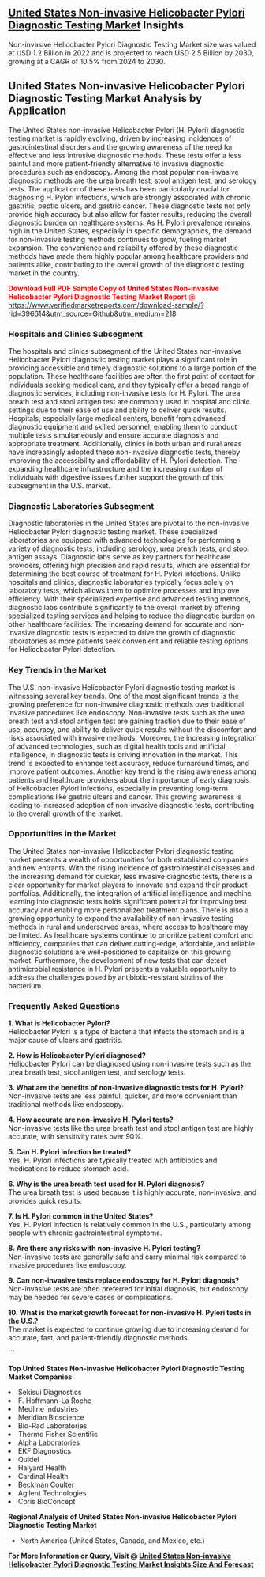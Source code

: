 <h2><a href="https://www.verifiedmarketreports.com/download-sample/?rid=396614&amp;utm_source=Github&amp;utm_medium=218" target="_blank">United States Non-invasive Helicobacter Pylori Diagnostic Testing Market</a> Insights</h2><p>Non-invasive Helicobacter Pylori Diagnostic Testing Market size was valued at USD 1.2 Billion in 2022 and is projected to reach USD 2.5 Billion by 2030, growing at a CAGR of 10.5% from 2024 to 2030.</p><p> <h2>United States Non-invasive Helicobacter Pylori Diagnostic Testing Market Analysis by Application</h2> <p>The United States non-invasive Helicobacter Pylori (H. Pylori) diagnostic testing market is rapidly evolving, driven by increasing incidences of gastrointestinal disorders and the growing awareness of the need for effective and less intrusive diagnostic methods. These tests offer a less painful and more patient-friendly alternative to invasive diagnostic procedures such as endoscopy. Among the most popular non-invasive diagnostic methods are the urea breath test, stool antigen test, and serology tests. The application of these tests has been particularly crucial for diagnosing H. Pylori infections, which are strongly associated with chronic gastritis, peptic ulcers, and gastric cancer. These diagnostic tests not only provide high accuracy but also allow for faster results, reducing the overall diagnostic burden on healthcare systems. As H. Pylori prevalence remains high in the United States, especially in specific demographics, the demand for non-invasive testing methods continues to grow, fueling market expansion. The convenience and reliability offered by these diagnostic methods have made them highly popular among healthcare providers and patients alike, contributing to the overall growth of the diagnostic testing market in the country.</p> <p><p><span class=""><span style="color: #ff0000;"><strong>Download Full PDF Sample Copy of United States Non-invasive Helicobacter Pylori Diagnostic Testing Market Report</strong> @ </span><a href="https://www.verifiedmarketreports.com/download-sample/?rid=396614&amp;utm_source=Github&amp;utm_medium=218" target="_blank">https://www.verifiedmarketreports.com/download-sample/?rid=396614&amp;utm_source=Github&amp;utm_medium=218</a></span></p></p> <h3>Hospitals and Clinics Subsegment</h3> <p>The hospitals and clinics subsegment of the United States non-invasive Helicobacter Pylori diagnostic testing market plays a significant role in providing accessible and timely diagnostic solutions to a large portion of the population. These healthcare facilities are often the first point of contact for individuals seeking medical care, and they typically offer a broad range of diagnostic services, including non-invasive tests for H. Pylori. The urea breath test and stool antigen test are commonly used in hospital and clinic settings due to their ease of use and ability to deliver quick results. Hospitals, especially large medical centers, benefit from advanced diagnostic equipment and skilled personnel, enabling them to conduct multiple tests simultaneously and ensure accurate diagnosis and appropriate treatment. Additionally, clinics in both urban and rural areas have increasingly adopted these non-invasive diagnostic tests, thereby improving the accessibility and affordability of H. Pylori detection. The expanding healthcare infrastructure and the increasing number of individuals with digestive issues further support the growth of this subsegment in the U.S. market.</p> <h3>Diagnostic Laboratories Subsegment</h3> <p>Diagnostic laboratories in the United States are pivotal to the non-invasive Helicobacter Pylori diagnostic testing market. These specialized laboratories are equipped with advanced technologies for performing a variety of diagnostic tests, including serology, urea breath tests, and stool antigen assays. Diagnostic labs serve as key partners for healthcare providers, offering high precision and rapid results, which are essential for determining the best course of treatment for H. Pylori infections. Unlike hospitals and clinics, diagnostic laboratories typically focus solely on laboratory tests, which allows them to optimize processes and improve efficiency. With their specialized expertise and advanced testing methods, diagnostic labs contribute significantly to the overall market by offering specialized testing services and helping to reduce the diagnostic burden on other healthcare facilities. The increasing demand for accurate and non-invasive diagnostic tests is expected to drive the growth of diagnostic laboratories as more patients seek convenient and reliable testing options for Helicobacter Pylori detection.</p> <h3>Key Trends in the Market</h3> <p>The U.S. non-invasive Helicobacter Pylori diagnostic testing market is witnessing several key trends. One of the most significant trends is the growing preference for non-invasive diagnostic methods over traditional invasive procedures like endoscopy. Non-invasive tests such as the urea breath test and stool antigen test are gaining traction due to their ease of use, accuracy, and ability to deliver quick results without the discomfort and risks associated with invasive methods. Moreover, the increasing integration of advanced technologies, such as digital health tools and artificial intelligence, in diagnostic tests is driving innovation in the market. This trend is expected to enhance test accuracy, reduce turnaround times, and improve patient outcomes. Another key trend is the rising awareness among patients and healthcare providers about the importance of early diagnosis of Helicobacter Pylori infections, especially in preventing long-term complications like gastric ulcers and cancer. This growing awareness is leading to increased adoption of non-invasive diagnostic tests, contributing to the overall growth of the market.</p> <h3>Opportunities in the Market</h3> <p>The United States non-invasive Helicobacter Pylori diagnostic testing market presents a wealth of opportunities for both established companies and new entrants. With the rising incidence of gastrointestinal diseases and the increasing demand for quicker, less invasive diagnostic tests, there is a clear opportunity for market players to innovate and expand their product portfolios. Additionally, the integration of artificial intelligence and machine learning into diagnostic tests holds significant potential for improving test accuracy and enabling more personalized treatment plans. There is also a growing opportunity to expand the availability of non-invasive testing methods in rural and underserved areas, where access to healthcare may be limited. As healthcare systems continue to prioritize patient comfort and efficiency, companies that can deliver cutting-edge, affordable, and reliable diagnostic solutions are well-positioned to capitalize on this growing market. Furthermore, the development of new tests that can detect antimicrobial resistance in H. Pylori presents a valuable opportunity to address the challenges posed by antibiotic-resistant strains of the bacterium.</p> <h3>Frequently Asked Questions</h3> <p><strong>1. What is Helicobacter Pylori?</strong><br>Helicobacter Pylori is a type of bacteria that infects the stomach and is a major cause of ulcers and gastritis.</p> <p><strong>2. How is Helicobacter Pylori diagnosed?</strong><br>Helicobacter Pylori can be diagnosed using non-invasive tests such as the urea breath test, stool antigen test, and serology tests.</p> <p><strong>3. What are the benefits of non-invasive diagnostic tests for H. Pylori?</strong><br>Non-invasive tests are less painful, quicker, and more convenient than traditional methods like endoscopy.</p> <p><strong>4. How accurate are non-invasive H. Pylori tests?</strong><br>Non-invasive tests like the urea breath test and stool antigen test are highly accurate, with sensitivity rates over 90%.</p> <p><strong>5. Can H. Pylori infection be treated?</strong><br>Yes, H. Pylori infections are typically treated with antibiotics and medications to reduce stomach acid.</p> <p><strong>6. Why is the urea breath test used for H. Pylori diagnosis?</strong><br>The urea breath test is used because it is highly accurate, non-invasive, and provides quick results.</p> <p><strong>7. Is H. Pylori common in the United States?</strong><br>Yes, H. Pylori infection is relatively common in the U.S., particularly among people with chronic gastrointestinal symptoms.</p> <p><strong>8. Are there any risks with non-invasive H. Pylori testing?</strong><br>Non-invasive tests are generally safe and carry minimal risk compared to invasive procedures like endoscopy.</p> <p><strong>9. Can non-invasive tests replace endoscopy for H. Pylori diagnosis?</strong><br>Non-invasive tests are often preferred for initial diagnosis, but endoscopy may be needed for severe cases or complications.</p> <p><strong>10. What is the market growth forecast for non-invasive H. Pylori tests in the U.S.?</strong><br>The market is expected to continue growing due to increasing demand for accurate, fast, and patient-friendly diagnostic methods.</p> ```</p><p><strong>Top United States Non-invasive Helicobacter Pylori Diagnostic Testing Market Companies</strong></p><div data-test-id=""><p><li>Sekisui Diagnostics</li><li> F. Hoffmann-La Roche</li><li> Medline Industries</li><li> Meridian Bioscience</li><li> Bio-Rad Laboratories</li><li> Thermo Fisher Scientific</li><li> Alpha Laboratories</li><li> EKF Diagnostics</li><li> Quidel</li><li> Halyard Health</li><li> Cardinal Health</li><li> Beckman Coulter</li><li> Agilent Technologies</li><li> Coris BioConcept</li></p><div><strong>Regional Analysis of&nbsp;United States Non-invasive Helicobacter Pylori Diagnostic Testing Market</strong></div><ul><li dir="ltr"><p dir="ltr">North America&nbsp;(United States, Canada, and Mexico, etc.)</p></li></ul><p><strong>For More Information or Query, Visit @&nbsp;</strong><strong><a href="https://www.verifiedmarketreports.com/product/non-invasive-helicobacter-pylori-diagnostic-testing-market/?utm_source=Github&amp;utm_medium=218" target="_blank">United States Non-invasive Helicobacter Pylori Diagnostic Testing Market Insights Size And Forecast</a></strong></p></div>
